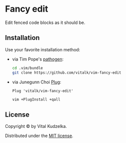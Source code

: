 # Fancy edit

Edit fenced code blocks as it should be.


## Installation

Use your favorite installation method:

- via Tim Pope's [pathogen](https://github.com/tpope/vim-pathogen):

  ```sh
  cd .vim/bundle
  git clone https://github.com/vitalk/vim-fancy-edit
  ```

- via Junegunn Choi [Plug](https://github.com/junegunn/vim-plug):

  ```viml
  Plug 'vitalk/vim-fancy-edit'
  ```

  ```sh
  vim +PlugInstall +qall
  ```


## License

Copyright © by Vital Kudzelka.

Distributed under the [MIT license](http://mit-license.org/vitalk).
